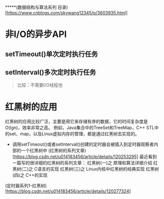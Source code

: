
*****(数据结构与算法系列 目录)[https://www.cnblogs.com/skywang12345/p/3603935.html]
# 非I/O的异步API
## setTimeout()单次定时执行任务

## setInterval()多次定时执行任务

> 比较：不需要I/O线程池
# 红黑树的应用
红黑树的应用比较广泛，主要是用它来存储有序的数据，它的时间复杂度是O(lgn)，效率非常之高。
例如，Java集合中的TreeSet和TreeMap，C++ STL中的set、map，以及Linux虚拟内存的管理，都是通过红黑树去实现的。
- 调用setTimeout()或者setInterval()创建的定时器会被插入到定时器观察者内部的一个红黑树中
(红黑树的系列文章)[https://blog.csdn.net/u014183456/article/details/120253295]
最近看到一篇写的很详细的红黑树的系列文章：
红黑树(一)之 原理和算法详细介绍
红黑树(二)之 C语言的实现
红黑树(三)之 Linux内核中红黑树的经典实现
红黑树(四)之 C++的实现

(定时器系列1-红黑树)[https://blog.csdn.net/u014183456/article/details/120277324]

